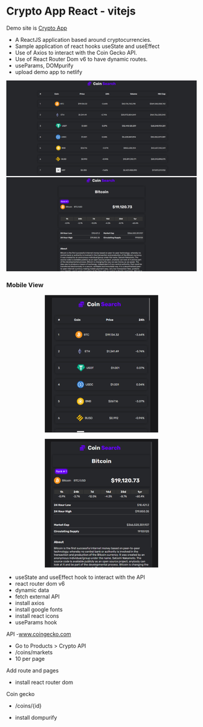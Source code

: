 # Crypto App React - vitejs

Demo site is [Crypto App](https://mellow-smakager-4f111e.netlify.app/)

- A ReactJS application based around cryptocurrencies.
- Sample application of react hooks useState and useEffect 
- Use of Axios to interact with the Coin Gecko API.
- Use of React Router Dom v6 to have dynamic routes.
- useParams, DOMpurify
- upload demo app to netlify

![](./Screenshots/screenshot1.PNG)
![](./Screenshots/screenshot2.PNG)

### Mobile View

<p align="center">
<img  width="300" src="./Screenshots/screenshot3.PNG">
</p>
<p align="center">
<img  width="300" src="./Screenshots/screenshot4.PNG">
</p>

- useState and useEffect hook to interact with the API
- react router dom v6
- dynamic data
- fetch external API
- install axios
- install google fonts
- install react icons
- useParams hook

API -www.coingecko.com

- Go to Products > Crypto API
- /coins/markets
- 10 per page

Add route and pages

- install react router dom

Coin gecko

- /coins/{id}

- install dompurify
